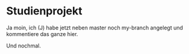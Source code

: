 # Studienprojekt

Ja moin, 
ich (J) habe jetzt neben master noch my-branch angelegt und kommentiere das ganze hier.

Und nochmal.
